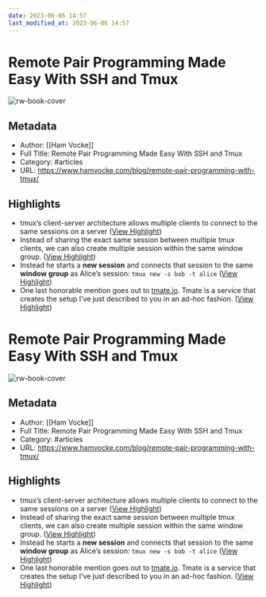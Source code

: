 ```yaml
---
date: 2023-06-06 14:57
last_modified_at: 2023-06-06 14:57
---
```

# Remote Pair Programming Made Easy With SSH and Tmux

![rw-book-cover](https://www.hamvocke.com/assets/img/logo512.png)

## Metadata
- Author: [[Ham Vocke]]
- Full Title: Remote Pair Programming Made Easy With SSH and Tmux
- Category: #articles
- URL: https://www.hamvocke.com/blog/remote-pair-programming-with-tmux/

## Highlights
- tmux’s client-server architecture allows multiple clients to connect to the same sessions on a server ([View Highlight](https://read.readwise.io/read/01h1ws6wz243fybwkt1m5xpygp))
- Instead of sharing the exact same session between multiple tmux clients, we can also create multiple session within the same window group. ([View Highlight](https://read.readwise.io/read/01h1ws7prcq43adh2dp2r3kshe))
- Instead he starts a **new session** and connects that session to the same **window group** as Alice’s session: `tmux new -s bob -t alice` ([View Highlight](https://read.readwise.io/read/01h1ws896mkpfz0h2nfkymt8c7))
- One last honorable mention goes out to [tmate.io](http://tmate.io/). Tmate is a service that creates the setup I’ve just described to you in an ad-hoc fashion. ([View Highlight](https://read.readwise.io/read/01h1ws8w8hgpp0xf8aq38k0e8z))
# Remote Pair Programming Made Easy With SSH and Tmux

![rw-book-cover](https://www.hamvocke.com/assets/img/logo512.png)

## Metadata
- Author: [[Ham Vocke]]
- Full Title: Remote Pair Programming Made Easy With SSH and Tmux
- Category: #articles
- URL: https://www.hamvocke.com/blog/remote-pair-programming-with-tmux/

## Highlights
- tmux’s client-server architecture allows multiple clients to connect to the same sessions on a server ([View Highlight](https://read.readwise.io/read/01h1ws6wz243fybwkt1m5xpygp))
- Instead of sharing the exact same session between multiple tmux clients, we can also create multiple session within the same window group. ([View Highlight](https://read.readwise.io/read/01h1ws7prcq43adh2dp2r3kshe))
- Instead he starts a **new session** and connects that session to the same **window group** as Alice’s session: `tmux new -s bob -t alice` ([View Highlight](https://read.readwise.io/read/01h1ws896mkpfz0h2nfkymt8c7))
- One last honorable mention goes out to [tmate.io](http://tmate.io/). Tmate is a service that creates the setup I’ve just described to you in an ad-hoc fashion. ([View Highlight](https://read.readwise.io/read/01h1ws8w8hgpp0xf8aq38k0e8z))
